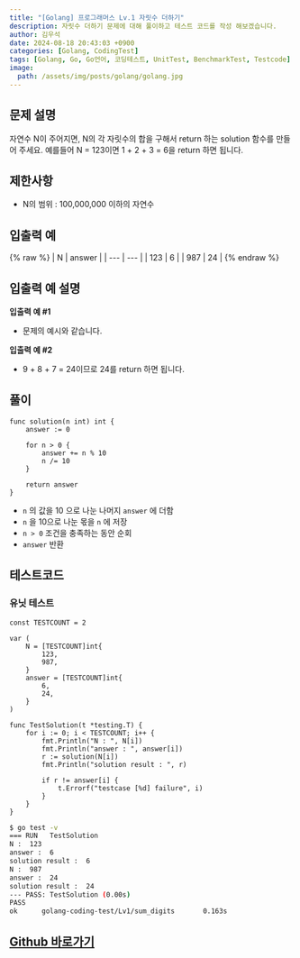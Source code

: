 ```yaml
---
title: "[Golang] 프로그래머스 Lv.1 자릿수 더하기"
description: 자릿수 더하기 문제에 대해 풀이하고 테스트 코드를 작성 해보겠습니다.
author: 김우석
date: 2024-08-18 20:43:03 +0900
categories: [Golang, CodingTest]
tags: [Golang, Go, Go언어, 코딩테스트, UnitTest, BenchmarkTest, Testcode]
image:
  path: /assets/img/posts/golang/golang.jpg
---
```


## 문제 설명
자연수 N이 주어지면, N의 각 자릿수의 합을 구해서 return 하는 solution 함수를 만들어 주세요.
예를들어 N = 123이면 1 + 2 + 3 = 6을 return 하면 됩니다.


## 제한사항
- N의 범위 : 100,000,000 이하의 자연수


## 입출력 예
{% raw %}
| N | answer |
| --- | --- |
| 123 | 6 |
| 987 | 24 |
{% endraw %}


## 입출력 예 설명
**입출력 예 #1**

- 문제의 예시와 같습니다.

**입출력 예 #2**

- 9 + 8 + 7 = 24이므로 24를 return 하면 됩니다.

## 풀이 
```golang
func solution(n int) int {
	answer := 0

	for n > 0 {
		answer += n % 10
		n /= 10
	}

	return answer
}
```
- `n` 의 값을 10 으로 나눈 나머지 `answer` 에 더함
- `n` 을 10으로 나눈 몫을 `n` 에 저장
- `n > 0` 조건을 충족하는 동안 순회
- `answer` 반환

## 테스트코드
### 유닛 테스트
```golang
const TESTCOUNT = 2

var (
	N = [TESTCOUNT]int{
		123,
		987,
	}
	answer = [TESTCOUNT]int{
		6,
		24,
	}
)

func TestSolution(t *testing.T) {
	for i := 0; i < TESTCOUNT; i++ {
		fmt.Println("N : ", N[i])
		fmt.Println("answer : ", answer[i])
		r := solution(N[i])
		fmt.Println("solution result : ", r)

		if r != answer[i] {
			t.Errorf("testcase [%d] failure", i)
		}
	}
}
```

```bash
$ go test -v
=== RUN   TestSolution
N :  123
answer :  6
solution result :  6
N :  987
answer :  24
solution result :  24
--- PASS: TestSolution (0.00s)
PASS
ok      golang-coding-test/Lv1/sum_digits       0.163s
```


## [Github 바로가기](https://github.com/kr-goos/coding-test-solutions/tree/master/programmers/Lv1/sum_digits)